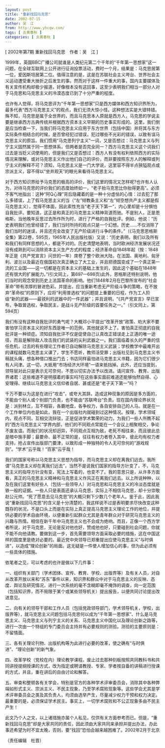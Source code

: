```yaml
---
layout: post
title: "重新找回马克思"
date: 2002-07-15
author: 吴　江
from: http://www.yhcqw.com/
tags: [ 炎黄春秋 ]
categories: [ 炎黄春秋 ]
---
```



[ 2002年第7期 重新找回马克思　作者：吴　江 ]


1999年，英国BBC广播公司就谁是人类纪元第二个千年的“千年第一思想家”这一问题，在全球互联网上公开进行征询投票活动，费时一个月，结果是：马克思居第一位，爱因斯坦居第二位。值得注意的是，这是在苏联社会主义垮台、世界社会主义运动遭受重大挫折之后发生的事。然而对于这样一件重大的事，国内主要媒体及有关宣传机构却极少报道，好像根本没有这回事，这至少表明我们相当一部分人对于马克思和马克思主义的冷漠态度已到了十分严重的程度。


也许有人觉得，将马克思评为“千年第一思想家”只是西方媒体和西方知识界所为，最多代表“西方马克思主义”的观点，我们无须大惊小怪。这种想法实是大错特错。殊不知，马克思是属于全世界的，而且马克思本人原就是西方人，马克思的学说主要是继承西方古典传统并根据西方资本主义早期的历史事实形成的。这里，我们倒是应当检查一下，当我们将马克思主义应用于东方世界（包括中国）并将其与东方实际条件相结合的时候，是否曾经犯过错误，犯过哪些不光彩的错误，以致有误马克思主义的原旨。我们惯用“马克思列宁主义”一词，又是否想过：马克思主义与列宁主义固然属于同一思想体系，但两者是否完全同一？西方马克思主义这个词我们过去是当贬义词使用的，但是我们又是否想过：西方人有没有权利依照西方的实际情况来理解，或对马克思主义作出他们自己的评价，而非要按照东方人的解释或列宁主义的解释不可？须知，马克思主义是一门大学说，这里容不得半点狭隘观点或宗派主义，容不得以“坐井观天”的眼光来看待马克思主义。


对于西方知识界给予马克思的极高的评价，我们这里的情况又怎样呢?也许有人认为，对待马克思的评价我们的态度始终如一，“老子抬马克思比你抬得更高”。必须不客气地指出：这种“阿Q心理”背后隐藏着的是一种十分虚怯的心情：过去犯了那么多错误，上了假马克思主义的当（“左”倾教条主义和“左”倾空想共产主义都是假马克思主义），觉得不体面，因此索性充当“老子天下第一”，内心里却是十分惧怕自我批评。要知道，这正是和真正的马克思主义精神背道而驰。不是别人，正是恩格斯，当他晚年反思过去所作所为时，进行了严格的自我批评。例如，他说：“历史表明我们也曾经错了，我们当时所持的观点只是一个幻想。历史……不仅消除了我们当时的迷误，并且还完全改变了无产阶级进行斗争的条件。”（《马克思恩格斯全集》第22卷，595页，1965年人民出版社版）又说：“历史表明，我们以及所有和我们有同样思想的人，都是不对的。历史清楚地表明，当时欧洲经济发展状况还没有成熟到可以消除资本主义生产方式的程度；经济革命自1848年起（按：1848年正是《共产党宣言》问世的一年）席卷了整个欧洲大陆，在法国、奥地利、匈牙利、波兰以及最近在俄国初次真正确立了大工业，并且把德国变成了一个真正第一流的工业国——这一切都是在资本主义的基础上发生的，因此这个基础在1848年还有很大的扩展能力。”(引文同上，第697—698页)此外，恩格斯还特别说明，他们当时的观念受到历史上法国革命的影响。他们1848年2月在巴黎所宣布的“社会革命”带有浓厚的冒进色彩。并提出，应当重新考虑无产阶级斗争的策略，在不放弃“革命权”的原则下，应将“利用普选权”的问题提上重要的日程，作为工人阶级“新的武器——最锐利的武器中的一件武器”；并且说明，“《共产党宣言》早已宣布，争取普选权，争取民主，是战斗无产阶级的首要任务之一。”（引文同上，第594页）


我们有没有这种自我批评的勇气呢？大概邓小平提出“改革开放”政策、劝大家不要害怕学习资本主义的好东西是唯一的范例，其他就说不上了。害怕真正彻底的自我批评是一种顽症。须知自我批评不仅是促使自己认真改正错误走上正道的唯一途径，而且是解除敌人攻击我们的武装的尖利武器之一。我们面临着长久的严重的信任危机，过去的有些理论工作者已自动解除马克思主义武装；学校教学中最难开出的课程就数马克思主义课了，学生不愿听，教师活受罪；出版社见到马克思主义书稿就头痛，想各种借口推出门去；书店同样最怕进马克思主义书籍，因为它们很少有人问津。这一切，大抵用“市场经济大环境”一语来抵挡掉。此外，还应当提到，领导层对此只是表示无可奈何，不思以切实办法予以改进。请问宣传、教育、出版界诸君：这些难道不是明摆着的事实吗?在这些事实面前难道还能够怡然自得、心安理得、继续以马克思主义信仰者自居、甚或还是“老子天下第一”吗？


千万不要以为这是在进行“攻击”，或夸大其辞。造成这种现象的原因是多方面的，不能由个别人或个别部门负责，也不能由“苏联垮台”负责。现在国内理论界状况是：派别林立，互不相容，各霸地盘，各争权力，各自安排自己的人马。就是在一个工作单位内也是如此，我在一个出版社内就碰到过这种情况。按理，学术领域内，观点不同，互相交流辩驳，正是促进学术繁荣的动力。为我们一些人所瞧不起的“西方马克思主义”学界内部，他们的不同观点常能在一个会议上相聚相交，争论不废友谊。而我们的状况却迥异，不同观点互相为敌，老死不相往来，而且彼此总是暗中施手脚；最要命、最不正常的是，往往有权力者卷入其中，彼此均有权力者支持，抢占宣传出版部门要津，以致形成一种独特的令人无可奈何的“游戏规则”。“学术”云乎哉！“百家”云乎哉！


我们的国家号称以马克思主义思想为指导，而马克思主义却在离我们远去。我所谓“马克思主义却在离我们远去”，当然不是说我们国家的指导方针变了，不，马克思主义的指导方针没有变，宪法上写着的，也变不了。我的意思只是，从许多方面看，真正的马克思主义精神和马克思主义作风正在离我们远去。以上所说种种，以及在我们这里有好些人（包括一些领导人）对马克思和马克思主义的冷淡态度就是铁一般的证据。一些人只是表面还承认马克思，实际上不相信马克思，却十分崇敬赵公元帅。“死了愿意去见马克思”的大概只剩下少数几个老年人。鉴于此，因此我说“重新找回马克思”的含义是十分清楚的，我这样说不过是表明要求尽快改变这种既存的状况，不是口头上而是在实际上真正提高马克思主义理论工作的地位，并提供必要的学术自由环境，以便重新引起群众尤其是青年群众对于研究马克思主义的兴趣与热情。相信在新千年中马克思主义也不会成为绝响。而且，正像一个西方学者所说，对于马克思，无论是反对他也好，赞成他也好，只要碰到社会问题，你就不能不向他请教。要做到这一步，首先需要领导方面采取必要的措施，这在中国这样的国度里是绝对必要的。最近党中央领导已郑重提出应使马克思主义“与时俱进”，以造成“理论创新”的局面。这无疑是一件使人增加信心的事，但为此必须有一些具体的措施。

依笔者之见，可以考虑的也许是做以下几件事：


一、组织有关部门（学术团体、宣传、教育、学校、出版界等）及有关人员，对自从改革开放以来和“苏东”事件以来，知识界和群众中对于马克思主义的反映、态度、舆论及研究情况，进行一次系统的毫不含糊即毫不掩饰的调查，向一定范围（包括知识界，而不局限于某个或某些领导机关）提出报告，以便共同讨论提出改进意见。


二、向有关的领导干部和工作人员（包括党政领导部门，学术领导机关，学校，出版界等），就马克思主义问题包括马克思何以成为“千年第一思想家”、什么是马克思主义、马克思主义与列宁主义的关系、马克思主义中国化以及理论创新之路等，进行一次由一个特组的专门委员会主持并有必要规则的测验。测验的主要原则是：不留情面。

三、各有关理论刊物、出版机构等为此进行必要的改革，使之确有“与时俱进”、“理论创新”的新气象。


四、改革学校（党校在内）理论教学课程。废止过去那种刻板按照共同教科书和共同讲授提纲授课的方式，改为指定或聘请教授、专家、学者按自备的讲稿进行授课的方式，并且，重在讲后的自由讨论和解答。


五、审查和整顿各有关学会，特别是官方的各种学术评审委员会，消除其中各种弊端如形式主义、宗派主义、不民主现象，乃至学术腐败现象等。这些学会尤其是学术评审委员会之类及其负责人，均须由选举产生，尽量减少权力干预和权力决定。最重要的是，必须保证学术民主。事实上，一切学术腐败和不公正现象多由不民主产生！


此文乃个人之文，以上诸措施亦属个人私见，仅供有关方面参考而已。但是，“重新找回马克思”却是大家共同的责任，因此须由大家共同来承担并提出办法，办此事还希望为时不宜太晚，否则，要“找回”恐怕会越来越困难了。2002年2月于北京

（责任编辑　杜晋）


